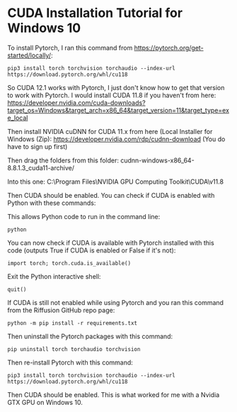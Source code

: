 # CUDA Installation Tutorial for Windows 10

To install Pytorch, I ran this command from https://pytorch.org/get-started/locally/:

```pip3 install torch torchvision torchaudio --index-url https://download.pytorch.org/whl/cu118```

So CUDA 12.1 works with Pytorch, I just don't know how to get that version to work with Pytorch. I would install CUDA 11.8 if you haven't from here:
https://developer.nvidia.com/cuda-downloads?target_os=Windows&target_arch=x86_64&target_version=11&target_type=exe_local

Then install NVIDIA cuDNN for CUDA 11.x from here (Local Installer for Windows (Zip):
https://developer.nvidia.com/rdp/cudnn-download (You do have to sign up first)

Then drag the folders from this folder: 
cudnn-windows-x86_64-8.8.1.3_cuda11-archive/

Into this one:
C:\Program Files\NVIDIA GPU Computing Toolkit\CUDA\v11.8

Then CUDA should be enabled. You can check if CUDA is enabled with Python with these commands:

This allows Python code to run in the command line:

```python``` 


You can now check if CUDA is available with Pytorch installed with this code (outputs True if CUDA is enabled or False if it's not):

```import torch; torch.cuda.is_available()```


Exit the Python interactive shell:

```quit()```


If CUDA is still not enabled while using Pytorch and you ran this command from the Riffusion GitHub repo page:

```python -m pip install -r requirements.txt```


Then uninstall the Pytorch packages with this command:

```pip uninstall torch torchaudio torchvision```


Then re-install Pytorch with this command:

```pip3 install torch torchvision torchaudio --index-url https://download.pytorch.org/whl/cu118```

Then CUDA should be enabled. This is what worked for me with a Nvidia GTX GPU on Windows 10.
